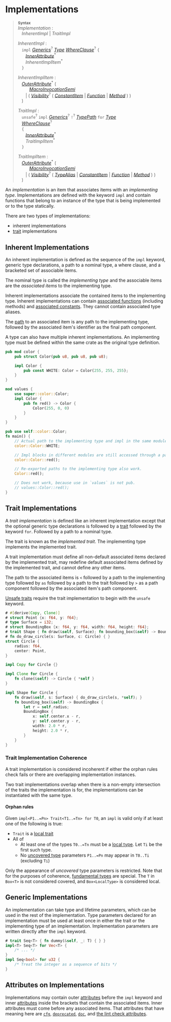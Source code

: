 # Implementations

> **<sup>Syntax</sup>**\
> _Implementation_ :\
> &nbsp;&nbsp; _InherentImpl_ | _TraitImpl_
>
> _InherentImpl_ :\
> &nbsp;&nbsp; `impl` [_Generics_]<sup>?</sup>&nbsp;[_Type_]&nbsp;[_WhereClause_]<sup>?</sup> `{`\
> &nbsp;&nbsp; &nbsp;&nbsp; [_InnerAttribute_]<sup>\*</sup>\
> &nbsp;&nbsp; &nbsp;&nbsp; _InherentImplItem_<sup>\*</sup>\
> &nbsp;&nbsp; `}`
>
> _InherentImplItem_ :\
> &nbsp;&nbsp; [_OuterAttribute_]<sup>\*</sup> (\
> &nbsp;&nbsp; &nbsp;&nbsp; &nbsp;&nbsp; [_MacroInvocationSemi_]\
> &nbsp;&nbsp; &nbsp;&nbsp; | ( [_Visibility_]<sup>?</sup> ( [_ConstantItem_] | [_Function_] | [_Method_] ) )\
> &nbsp;&nbsp; )
>
> _TraitImpl_ :\
> &nbsp;&nbsp; `unsafe`<sup>?</sup> `impl` [_Generics_]<sup>?</sup> `!`<sup>?</sup>
>              [_TypePath_] `for` [_Type_]\
> &nbsp;&nbsp; [_WhereClause_]<sup>?</sup>\
> &nbsp;&nbsp; `{`\
> &nbsp;&nbsp; &nbsp;&nbsp; [_InnerAttribute_]<sup>\*</sup>\
> &nbsp;&nbsp; &nbsp;&nbsp; _TraitImplItem_<sup>\*</sup>\
> &nbsp;&nbsp; `}`
>
> _TraitImplItem_ :\
> &nbsp;&nbsp; [_OuterAttribute_]<sup>\*</sup> (\
> &nbsp;&nbsp; &nbsp;&nbsp; &nbsp;&nbsp; [_MacroInvocationSemi_]\
> &nbsp;&nbsp; &nbsp;&nbsp; | ( [_Visibility_]<sup>?</sup> ( [_TypeAlias_] | [_ConstantItem_] | [_Function_] | [_Method_] ) )\
> &nbsp;&nbsp; )

An _implementation_ is an item that associates items with an _implementing type_.
Implementations are defined with the keyword `impl` and contain functions
that belong to an instance of the type that is being implemented or to the
type statically.

There are two types of implementations:

- inherent implementations
- [trait] implementations

## Inherent Implementations

An inherent implementation is defined as the sequence of the `impl` keyword,
generic type declarations, a path to a nominal type, a where clause, and a
bracketed set of associable items.

The nominal type is called the _implementing type_ and the associable items are
the _associated items_ to the implementing type.

Inherent implementations associate the contained items to the
implementing type.  Inherent implementations can contain [associated
functions] (including methods) and [associated constants]. They cannot
contain associated type aliases.

The [path] to an associated item is any path to the implementing type,
followed by the associated item's identifier as the final path
component.

A type can also have multiple inherent implementations. An implementing type
must be defined within the same crate as the original type definition.

``` rust
pub mod color {
    pub struct Color(pub u8, pub u8, pub u8);

    impl Color {
        pub const WHITE: Color = Color(255, 255, 255);
    }
}

mod values {
    use super::color::Color;
    impl Color {
        pub fn red() -> Color {
            Color(255, 0, 0)
        }
    }
}

pub use self::color::Color;
fn main() {
    // Actual path to the implementing type and impl in the same module.
    color::Color::WHITE;

    // Impl blocks in different modules are still accessed through a path to the type.
    color::Color::red();

    // Re-exported paths to the implementing type also work.
    Color::red();

    // Does not work, because use in `values` is not pub.
    // values::Color::red();
}
```

## Trait Implementations

A _trait implementation_ is defined like an inherent implementation except that
the optional generic type declarations is followed by a [trait] followed
by the keyword `for`. Followed by a path to a nominal type.

<!-- To understand this, you have to back-reference to the previous section. :( -->

The trait is known as the _implemented trait_. The implementing type
implements the implemented trait.

A trait implementation must define all non-default associated items declared
by the implemented trait, may redefine default associated items defined by the
implemented trait, and cannot define any other items.

The path to the associated items is `<` followed by a path to the implementing
type followed by `as` followed by a path to the trait followed by `>` as a path
component followed by the associated item's path component.

[Unsafe traits] require the trait implementation to begin with the `unsafe`
keyword.

```rust
# #[derive(Copy, Clone)]
# struct Point {x: f64, y: f64};
# type Surface = i32;
# struct BoundingBox {x: f64, y: f64, width: f64, height: f64};
# trait Shape { fn draw(&self, Surface); fn bounding_box(&self) -> BoundingBox; }
# fn do_draw_circle(s: Surface, c: Circle) { }
struct Circle {
    radius: f64,
    center: Point,
}

impl Copy for Circle {}

impl Clone for Circle {
    fn clone(&self) -> Circle { *self }
}

impl Shape for Circle {
    fn draw(&self, s: Surface) { do_draw_circle(s, *self); }
    fn bounding_box(&self) -> BoundingBox {
        let r = self.radius;
        BoundingBox {
            x: self.center.x - r,
            y: self.center.y - r,
            width: 2.0 * r,
            height: 2.0 * r,
        }
    }
}
```

### Trait Implementation Coherence

A trait implementation is considered incoherent if either the orphan rules check fails
or there are overlapping implementation instances.

Two trait implementations overlap when there is a non-empty intersection of the
traits the implementation is for, the implementations can be instantiated with
the same type. <!-- This is probably wrong? Source: No two implementations can
be instantiable with the same set of types for the input type parameters. -->

#### Orphan rules

Given `impl<P1..=Pn> Trait<T1..=Tn> for T0`, an `impl` is valid only if at
least one of the following is true:

- `Trait` is a [local trait]
- All of
  - At least one of the types `T0..=Tn` must be a [local type]. Let `Ti` be the
    first such type.
  - No [uncovered type] parameters `P1..=Pn` may appear in `T0..Ti` (excluding
    `Ti`)

Only the appearance of *uncovered* type parameters is restricted.
Note that for the purposes of coherence, [fundamental types] are
special. The `T` in `Box<T>` is not considered covered, and `Box<LocalType>` 
is considered local.


## Generic Implementations

An implementation can take type and lifetime parameters, which can be used in
the rest of the implementation. Type parameters declared for an implementation
must be used at least once in either the trait or the implementing type of an
implementation. Implementation parameters are written directly after the `impl`
keyword.

```rust
# trait Seq<T> { fn dummy(&self, _: T) { } }
impl<T> Seq<T> for Vec<T> {
    /* ... */
}
impl Seq<bool> for u32 {
    /* Treat the integer as a sequence of bits */
}
```

## Attributes on Implementations

Implementations may contain outer [attributes] before the `impl` keyword and
inner [attributes] inside the brackets that contain the associated items. Inner
attributes must come before any associated items. That attributes that have
meaning here are [`cfg`], [`deprecated`], [`doc`], and [the lint check
attributes].

[_ConstantItem_]: constant-items.md
[_Function_]: functions.md
[_Generics_]: generics.md
[_InnerAttribute_]: ../attributes.md
[_MacroInvocationSemi_]: ../macros.md#macro-invocation
[_Method_]: associated-items.md#methods
[_OuterAttribute_]: ../attributes.md
[_TypeAlias_]: type-aliases.md
[_TypePath_]: ../paths.md#paths-in-types
[_Type_]: ../types.md#type-expressions
[_Visibility_]: ../visibility-and-privacy.md
[_WhereClause_]: generics.md#where-clauses
[trait]: traits.md
[associated functions]: associated-items.md#associated-functions-and-methods
[associated constants]: associated-items.md#associated-constants
[attributes]: ../attributes.md
[`cfg`]: ../conditional-compilation.md
[`deprecated`]: ../attributes/diagnostics.md#the-deprecated-attribute
[`doc`]: ../../rustdoc/the-doc-attribute.html
[path]: ../paths.md
[the lint check attributes]: ../attributes/diagnostics.md#lint-check-attributes
[Unsafe traits]: traits.md#unsafe-traits
[local trait]: ../glossary.md#local-trait
[local type]: ../glossary.md#local-type
[fundamental types]: ../glossary.md#fundamental-type-constructors
[uncovered type]: ../glossary.md#uncovered-type
